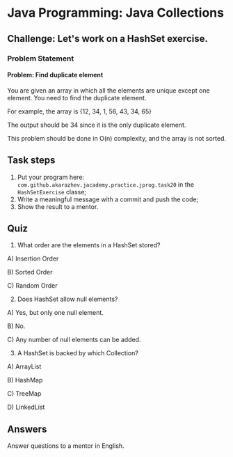 # Java Programming: Java Collections

## Challenge: Let's work on a HashSet exercise.

### Problem Statement

#### Problem: Find duplicate element

You are given an array in which all the elements are unique except one element. You need to find the duplicate element.

For example, the array is {12, 34, 1, 56, 43, 34, 65}

The output should be 34 since it is the only duplicate element.

This problem should be done in O(n) complexity, and the array is not sorted.

## Task steps

1. Put your program here: `com.github.akarazhev.jacademy.practice.jprog.task20` in the `HashSetExercise` classe;
2. Write a meaningful message with a commit and push the code;
3. Show the result to a mentor.

## Quiz

1. What order are the elements in a HashSet stored?

A) Insertion Order

B) Sorted Order

C) Random Order

2. Does HashSet allow null elements?

A) Yes, but only one null element.

B) No.

C) Any number of null elements can be added.

3. A HashSet is backed by which Collection?

A) ArrayList

B) HashMap

C) TreeMap

D) LinkedList

## Answers

Answer questions to a mentor in English.